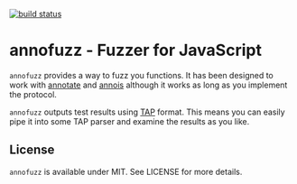 [![build status](https://secure.travis-ci.org/annojs/fuzz.png)](http://travis-ci.org/annojs/fuzz)
# annofuzz - Fuzzer for JavaScript

`annofuzz` provides a way to fuzz you functions. It has been designed to work with [annotate](https://github.com/bebraw/annotate) and [annois](https://github.com/bebraw/annois) although it works as long as you implement the protocol.

`annofuzz` outputs test results using [TAP](http://en.wikipedia.org/wiki/Test_Anything_Protocol) format. This means you can easily pipe it into some TAP parser and examine the results as you like.

## License

`annofuzz` is available under MIT. See LICENSE for more details.
